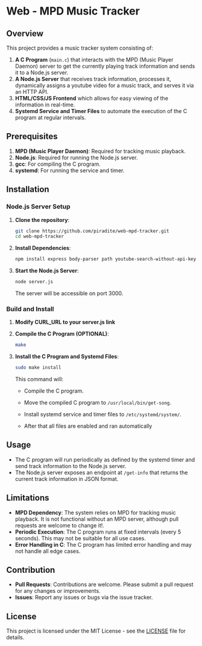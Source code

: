 # Web - MPD Music Tracker

## Overview

This project provides a music tracker system consisting of:

1. **A C Program** (`main.c`) that interacts with the MPD (Music Player Daemon) server to get the currently playing track information and sends it to a Node.js server.
2. **A Node.js Server** that receives track information, processes it, dynamically assigns a youtube video for a music track, and serves it via an HTTP API.
3. **HTML/CSS/JS Frontend** which allows for easy viewing of the information in real-time.
3. **Systemd Service and Timer Files** to automate the execution of the C program at regular intervals.

## Prerequisites

1. **MPD (Music Player Daemon)**: Required for tracking music playback.
2. **Node.js**: Required for running the Node.js server.
3. **gcc**: For compiling the C program.
4. **systemd**: For running the service and timer.

## Installation

### Node.js Server Setup

1. **Clone the repository**:
    ```bash
    git clone https://github.com/piradite/web-mpd-tracker.git
    cd web-mpd-tracker
    ```

2. **Install Dependencies**:
    ```bash
    npm install express body-parser path youtube-search-without-api-key
    ```

3. **Start the Node.js Server**:
    ```bash
    node server.js
    ```

    The server will be accessible on port 3000.

### Build and Install

1. **Modify CURL_URL to your server.js link**

2. **Compile the C Program (OPTIONAL)**:
    ```bash
    make
    ```

3. **Install the C Program and Systemd Files**:
    ```bash
    sudo make install
    ```

    This command will:
    - Compile the C program.
    - Move the compiled C program to `/usr/local/bin/get-song`.
    - Install systemd service and timer files to `/etc/systemd/system/`.
    
    - After that all files are enabled and ran automatically

## Usage

- The C program will run periodically as defined by the systemd timer and send track information to the Node.js server.
- The Node.js server exposes an endpoint at `/get-info` that returns the current track information in JSON format.

## Limitations

- **MPD Dependency**: The system relies on MPD for tracking music playback. It is not functional without an MPD server, although pull requests are welcome to change it!.
- **Periodic Execution**: The C program runs at fixed intervals (every 5 seconds). This may not be suitable for all use cases.
- **Error Handling in C**: The C program has limited error handling and may not handle all edge cases.

## Contribution

- **Pull Requests**: Contributions are welcome. Please submit a pull request for any changes or improvements.
- **Issues**: Report any issues or bugs via the issue tracker.

## License

This project is licensed under the MIT License - see the [LICENSE](LICENSE) file for details.
